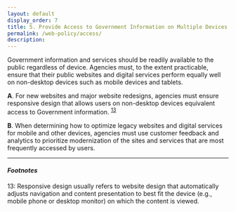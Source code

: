 ```yaml
---
layout: default
display_order: 7
title: 5. Provide Access to Government Information on Multiple Devices
permalink: /web-policy/access/
description:
---
```

Government information and services should be readily available to the public regardless of device. Agencies must, to the extent practicable, ensure that their public websites and digital services perform equally well on non-desktop devices such as mobile devices and tablets. 

**A**.	For new websites and major website redesigns, agencies must ensure responsive design that allows users on non-desktop devices equivalent access to Government information.  <sup>[13](#myfootnote13)</sup>

**B**.	When determining how to optimize legacy websites and digital services for mobile and other devices, agencies must use customer feedback and analytics to prioritize modernization of the sites and services that are most frequently accessed by users. 

***

#### *Footnotes*
<a name="myfootnote1">13</a>: Responsive design usually refers to website design that automatically adjusts navigation and content presentation to best fit the device (e.g., mobile phone or desktop monitor) on which the content is viewed.
